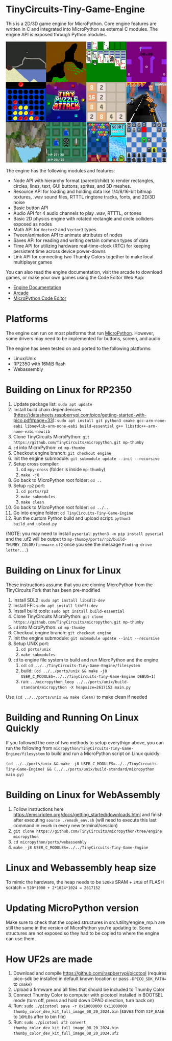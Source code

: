 # TinyCircuits-Tiny-Game-Engine

This is a 2D/3D game engine for MicroPython. Core engine features are written in C and integrated into MicroPython as external C modules. The engine API is exposed through Python modules.

![Games banner](images/games.png)

The engine has the following modules and features:
* Node API with hierarchy format (parent/child) to render rectangles, circles, lines, text, GUI buttons, sprites, and 3D meshes.
* Resource API for loading and holding data like 1/4/8/16-bit bitmap textures, .wav sound files, RTTTL ringtone tracks, fonts, and 2D/3D noise
* Basic button API
* Audio API for 4 audio channels to play .wav, RTTTL, or tones
* Basic 2D physics engine with rotated rectangle and circle colliders exposed as nodes
* Math API for `Vector2` and `Vector3` types
* Tween/animation API to animate attributes of nodes
* Saves API for reading and writing certain common types of data
* Time API for utilizing hardware real-time-clock (RTC) for keeping persistent time across device power-downs
* Link API for connecting two Thumby Colors together to make local multiplayer games

You can also read the engine documentation, visit the arcade to download games, or make your own games using the Code Editor Web App:
* [Engine Documentation](https://color.thumby.us/doc/landing.html)
* [Arcade](https://color.thumby.us/code/arcade)
* [MicroPython Code Editor](https://color.thumby.us/code/)


# Platforms
The engine can run on most platforms that run [MicroPython](https://github.com/TinyCircuits/micropython/tree/engine). However, some drivers may need to be implemented for buttons, screen, and audio.

The engine has been tested on and ported to the following platforms:
* Linux/Unix
* RP2350 with 16MiB flash
* Webassembly


# Building on Linux for RP2350
1. Update package list: `sudo apt update`
2. Install build chain dependencies (https://datasheets.raspberrypi.com/pico/getting-started-with-pico.pdf#page=33): `sudo apt install git python3 cmake gcc-arm-none-eabi libnewlib-arm-none-eabi build-essential g++ libstdc++-arm-none-eabi-newlib`
3. Clone TinyCircuits MicroPython: `git https://github.com/TinyCircuits/micropython.git mp-thumby`
4. `cd` into MicroPython: `cd mp-thumby`
5. Checkout engine branch: `git checkout engine`
6. Init the engine submodule: `git submodule update --init --recursive`
7. Setup cross compiler:
   1. cd `mpy-cross` (folder is inside `mp-thumby`)
   2. `make -j8`
8. Go back to MicroPython root folder: `cd ..`
9. Setup `rp2` port:
   1. `cd ports/rp2`
   2. `make submodules`
   3. `make clean`
10. Go back to MicroPython root folder: `cd ../..`
11. Go into engine folder: `cd TinyCircuits-Tiny-Game-Engine`
12. Run the custom Python build and upload script: `python3 build_and_upload.py`

(NOTE: you may need to install `pyserial`: `python3 -m pip install pyserial` and the .uf2 will be output to `mp-thumby/ports/rp2/build-THUMBY_COLOR/firmware.uf2` once you see the message `Finding drive letter...`)

# Building on Linux for Linux
These instructions assume that you are cloning MicroPython from the TinyCircuits Fork that has been pre-modified
1. Install SDL2: `sudo apt install libsdl2-dev`
2. Install FFI: `sudo apt install libffi-dev`
3. Install build tools: `sudo apt install build-essential`
4. Clone TinyCircuits MicroPython: `git clone https://github.com/TinyCircuits/micropython.git mp-thumby`
5. `cd` into MicroPython: `cd mp-thumby`
6. Checkout engine branch: `git checkout engine`
7. Init the engine submodule: `git submodule update --init --recursive`
8. Setup UNIX port:
   1. `cd ports/unix`
   2. `make submodules`
9. `cd` to engine file system to build and run MicroPython and the engine
   1. `cd`: `cd ../../TinyCircuits-Tiny-Game-Engine/filesystem`
   2. build: `(cd ../../ports/unix && make -j8 USER_C_MODULES=../../TinyCircuits-Tiny-Game-Engine DEBUG=1)`
   3. run: `../micropython_loop ../../ports/unix/build-standard/micropython -X heapsize=2617152 main.py`

Use `(cd ../../ports/unix && make clean)` to make clean if needed

# Building and Running On Linux Quickly 
If you followed the one of two methods to setup everythign above, you can run the following from `micropython/TinyCircuits-Tiny-Game-Engine/filesystem` to build and run a MicroPython script on Linux quickly:

`(cd ../../ports/unix && make -j8 USER_C_MODULES=../../TinyCircuits-Tiny-Game-Engine) && (../../ports/unix/build-standard/micropython main.py)`

# Building on Linux for WebAssembly
1. Follow instructions here https://emscripten.org/docs/getting_started/downloads.html and finish after executing `source ./emsdk_env.sh` (will need to execute this last command in `emsdk` in every new terminal/session)
2. `git clone https://github.com/TinyCircuits/micropython/tree/engine micropython`
3. `cd micropython/ports/webassembly`
4. `make -j8 USER_C_MODULES=../../TinyCircuits-Tiny-Game-Engine`

# Linux and Webassembly heap size
To mimic the hardware, the heap needs to be `520kB` SRAM + `2MiB` of FLASH scratch = `520*1000 + 2*1024*1024 = 2617152`

# Updating MicroPython version
Make sure to check that the copied structures in src/utility/engine_mp.h are still the same in the version of MicroPython you're updating to. Some structures are not exposed so they had to be copied to where the engine can use them.

# How UF2s are made
1. Download and compile https://github.com/raspberrypi/picotool (requires pico-sdk be installed in default known location or pass `-DPICO_SDK_PATH=` to `cmake`)
2. Upload a firmware and all files that should be included to Thumby Color
3. Connect Thumby Color to computer with picotool installed in BOOTSEL mode (turn off, press and hold down DPAD direction, turn back on)
4. Run: `sudo ./picotool save -r 0x10000000 0x11000000 thumby_color_dev_kit_full_image_08_20_2024.bin` (saves from `XIP_BASE` to `16MiB`s after to bin file)
5. Run: `sudo ./picotool uf2 convert thumby_color_dev_kit_full_image_08_20_2024.bin thumby_color_dev_kit_full_image_08_20_2024.uf2`